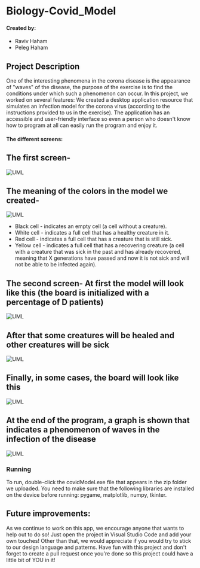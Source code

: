 # Biology-Covid_Model

#### Created by:
- Raviv Haham
- Peleg Haham

Project Description
-
One of the interesting phenomena in the corona disease is the appearance of "waves" of the disease, the purpose of the exercise is to find the conditions under which such a phenomenon can occur.
In this project, we worked on several features:
We created a desktop application resource that simulates an infection model for the corona virus (according to the instructions provided to us in the exercise).
The application has an accessible and user-friendly interface so even a person who doesn't know how to program at all can easily run the program and enjoy it.


#### The different screens:

The first screen-
-
![UML](https://imgur.com/W2JYspE.png)

The meaning of the colors in the model we created-
-
![UML](https://imgur.com/B4gpUN5.png)
- Black cell - indicates an empty cell (a cell without a creature).
- White cell - indicates a full cell that has a healthy creature in it.
- Red cell - indicates a full cell that has a creature that is still sick.
- Yellow cell - indicates a full cell that has a recovering creature (a cell with a creature that was sick in the past and has already recovered, meaning that X generations have passed and now it is not sick and will not be able to be infected again).

The second screen-
At first the model will look like this (the board is initialized with a percentage of D patients)
-
![UML](https://imgur.com/uVihqpr.png)

After that some creatures will be healed and other creatures will be sick
-
![UML](https://imgur.com/m1jHcpo.png)

Finally, in some cases, the board will look like this
-
![UML](https://imgur.com/KyhnEiF.png)

At the end of the program, a graph is shown that indicates a phenomenon of waves in the infection of the disease
-
![UML](https://imgur.com/1AdvLyv.png)



### Running
To run, double-click the covidModel.exe file that appears in the zip folder we uploaded.
You need to make sure that the following libraries are installed on the device before running:
pygame, matplotlib, numpy, tkinter.


## Future improvements:

As we continue to work on this app, we encourage anyone that wants to help out to do so!
Just open the project in Visual Studio Code and add your own touches!
Other than that, we would appreciate if you would try to stick to our design language and patterns.
Have fun with this project and don't forget to create a pull request once you're done so this project could have a little bit of YOU in it!
